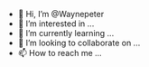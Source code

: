 - 👋 Hi, I’m @Waynepeter
- 👀 I’m interested in ...
- 🌱 I’m currently learning ...
- 💞️ I’m looking to collaborate on ...
- 📫 How to reach me ...

<!---
Waynepeter/Waynepeter is a ✨ special ✨ repository because its `README.md` (this file) appears on your GitHub profile.
You can click the Preview link to take a look at your changes.
--->
